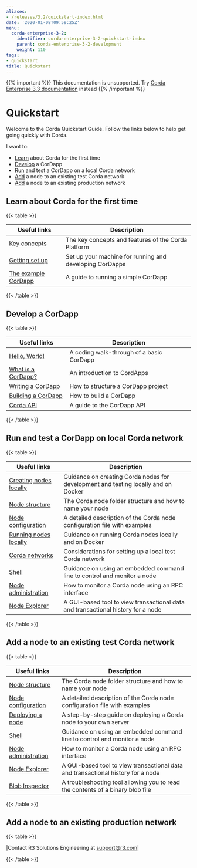 ```yaml
---
aliases:
- /releases/3.2/quickstart-index.html
date: '2020-01-08T09:59:25Z'
menu:
  corda-enterprise-3-2:
    identifier: corda-enterprise-3-2-quickstart-index
    parent: corda-enterprise-3-2-development
    weight: 110
tags:
- quickstart
title: Quickstart
---
```

{{% important %}}
This documentation is unsupported.
Try [Corda Enterprise 3.3 documentation](/docs/corda-enterprise/3.3/_index.md) instead
{{% /important %}}


# Quickstart


Welcome to the Corda Quickstart Guide. Follow the links below to help get going quickly with Corda.

I want to:


* [Learn](#quickstart-learn) about Corda for the first time
* [Develop](#quickstart-develop) a CorDapp
* [Run](#quickstart-run) and test a CorDapp on a local Corda network
* [Add](#quickstart-add) a node to an existing test Corda network
* [Add](#quickstart-production) a node to an existing production network



## Learn about Corda for the first time


{{< table >}}

|Useful links|Description|
|--------------------------------------------|---------------------------------------------------------------------------------------------------------|
|[Key concepts](key-concepts.html/)|The key concepts and features of the Corda Platform|
|[Getting set up](getting-set-up.html/)|Set up your machine for running and developing CorDapps|
|[The example CorDapp](tutorial-cordapp.html/)|A guide to running a simple CorDapp|

{{< /table >}}



## Develop a CorDapp


{{< table >}}

|Useful links|Description|
|--------------------------------------------|---------------------------------------------------------------------------------------------------------|
|[Hello, World!](hello-world-introduction.html/)|A coding walk-through of a basic CorDapp|
|[What is a CorDapp?](cordapp-overview.html/)|An introduction to CordApps|
|[Writing a CorDapp](writing-a-cordapp.html/)|How to structure a CorDapp project|
|[Building a CorDapp](cordapp-build-systems.html/)|How to build a CorDapp|
|[Corda API](corda-api.html/)|A guide to the CorDapp API|

{{< /table >}}



## Run and test a CorDapp on local Corda network


{{< table >}}

|Useful links|Description|
|--------------------------------------------|---------------------------------------------------------------------------------------------------------|
|[Creating nodes locally](generating-a-node.html/)|Guidance on creating Corda nodes for development and testing locally and on Docker|
|[Node structure](node-structure.html/)|The Corda node folder structure and how to name your node|
|[Node configuration](corda-configuration-file.html/)|A detailed description of the Corda node configuration file with examples|
|[Running nodes locally](running-a-node.html/)|Guidance on running Corda nodes locally and on Docker|
|[Corda networks](corda-test-networks.html/)|Considerations for setting up a local test Corda network|
|[Shell](shell.html/)|Guidance on using an embedded command line to control and monitor a node|
|[Node administration](node-administration.html/)|How to monitor a Corda node using an RPC interface|
|[Node Explorer](node-explorer.html/)|A GUI-based tool to view transactional data and transactional history for a node|

{{< /table >}}



## Add a node to an existing test Corda network


{{< table >}}

|Useful links|Description|
|--------------------------------------------|---------------------------------------------------------------------------------------------------------|
|[Node structure](node-structure.html/)|The Corda node folder structure and how to name your node|
|[Node configuration](corda-configuration-file.html/)|A detailed description of the Corda node configuration file with examples|
|[Deploying a node](deploying-a-node.html/)|A step-by-step guide on deploying a Corda node to your own server|
|[Shell](shell.html/)|Guidance on using an embedded command line to control and monitor a node|
|[Node administration](node-administration.html/)|How to monitor a Corda node using an RPC interface|
|[Node Explorer](node-explorer.html/)|A GUI-based tool to view transactional data and transactional history for a node|
|[Blob Inspector](blob-inspector.html/)|A troubleshooting tool allowing you to read the contents of a binary blob file|

{{< /table >}}



## Add a node to an existing production network


{{< table >}}

|Contact R3 Solutions Engineering at [support@r3.com](mailto:support@r3.com)|

{{< /table >}}

